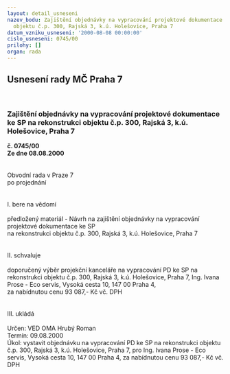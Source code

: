 ```yaml
---
layout: detail_usneseni
nazev_bodu: Zajištění objednávky na vypracování projektové dokumentace ke SP  na rekonstrukci
  objektu č.p. 300, Rajská 3, k.ú. Holešovice, Praha 7
datum_vzniku_usneseni: '2000-08-08 00:00:00'
cislo_usneseni: 0745/00
prilohy: []
organ: rada
---
```

<div id="ucUsn_pList" class="usn">
	<span><h2>Usnesení rady MČ Praha 7 </h2>
<br></span><div class="standBody">
<span><h3>Zajištění objednávky na vypracování projektové dokumentace ke SP  na rekonstrukci objektu č.p. 300, Rajská 3, k.ú. Holešovice, Praha 7</h3></span><div class="center">
		<strong>č. 0745/00</strong><br>
	</div>
<div class="center">
		<strong>Ze dne 08.08.2000</strong><br><br>
	</div>     <br>Obvodní rada v Praze 7<br>po projednání<br><br><br>I.	bere na vědomí<br><br> předložený materiál - Návrh na zajištění objednávky na vypracování projektové dokumentace ke SP  <br>na rekonstrukci objektu č.p. 300, Rajská 3, k.ú. Holešovice, Praha 7<br><br><br>II.	schvaluje <br><br>doporučený výběr projekční kanceláře na vypracování PD ke SP na rekonstrukci objektu č.p. 300, Rajská 3, k.ú. Holešovice, Praha 7, Ing. Ivana Prose - Eco servis, Vysoká cesta 10, 147 00 Praha 4, <br>za nabídnutou cenu  93 087,- Kč vč. DPH<br><br><br>III.	ukládá <br><br> Určen:	     	VED OMA Hrubý Roman<br>Termín: 09.08.2000<br>Úkol:	vystavit objednávku na  vypracování PD ke SP na rekonstrukci objektu č.p. 300, Rajská 3, k.ú. Holešovice, Praha 7, pro Ing. Ivana Prose - Eco servis, Vysoká cesta 10, 147 00 Praha 4, za nabídnutou cenu  93 087,- Kč vč. DPH<br> <br> </div>
</div>